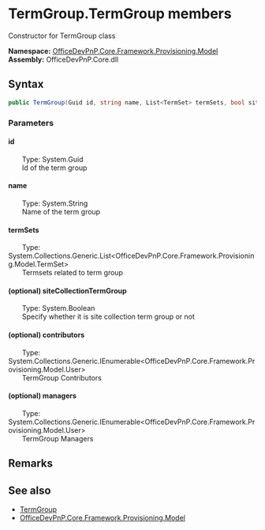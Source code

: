 # TermGroup.TermGroup members 
 Constructor for TermGroup class   

**Namespace:** [OfficeDevPnP.Core.Framework.Provisioning.Model](OfficeDevPnP.Core.Framework.Provisioning.Model.md)  
**Assembly:** OfficeDevPnP.Core.dll  
## Syntax
```C#
public TermGroup(Guid id, string name, List<TermSet> termSets, bool siteCollectionTermGroup, IEnumerable<User> contributors, IEnumerable<User> managers)
```
### Parameters
#### id  
&emsp;&emsp;Type: System.Guid  
&emsp;&emsp;Id of the term group  


#### name  
&emsp;&emsp;Type: System.String  
&emsp;&emsp;Name of the term group  


#### termSets  
&emsp;&emsp;Type: System.Collections.Generic.List<OfficeDevPnP.Core.Framework.Provisioning.Model.TermSet>  
&emsp;&emsp;Termsets related to term group  


#### (optional) siteCollectionTermGroup  
&emsp;&emsp;Type: System.Boolean  
&emsp;&emsp;Specify whether it is site collection term group or not  


#### (optional) contributors  
&emsp;&emsp;Type: System.Collections.Generic.IEnumerable<OfficeDevPnP.Core.Framework.Provisioning.Model.User>  
&emsp;&emsp;TermGroup Contributors  


#### (optional) managers  
&emsp;&emsp;Type: System.Collections.Generic.IEnumerable<OfficeDevPnP.Core.Framework.Provisioning.Model.User>  
&emsp;&emsp;TermGroup Managers  


## Remarks
  
## See also
- [TermGroup](OfficeDevPnP.Core.Framework.Provisioning.Model.TermGroup.md)
- [OfficeDevPnP.Core.Framework.Provisioning.Model](OfficeDevPnP.Core.Framework.Provisioning.Model.md)
